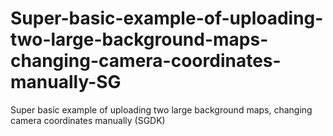 # Super-basic-example-of-uploading-two-large-background-maps-changing-camera-coordinates-manually-SG
Super basic example of uploading two large background maps, changing camera coordinates manually (SGDK)
